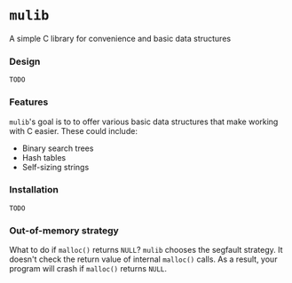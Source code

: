# `mulib`

A simple C library for convenience and basic data structures

### Design

`TODO`

### Features

`mulib`'s goal is to to offer various basic data structures that make working
with C easier. These could include:

* Binary search trees
* Hash tables
* Self-sizing strings

### Installation

`TODO`

### Out-of-memory strategy

What to do if `malloc()` returns `NULL`? `mulib` chooses the segfault strategy.
It doesn't check the return value of internal `malloc()` calls. As a result,
your program will crash if `malloc()` returns `NULL`.
